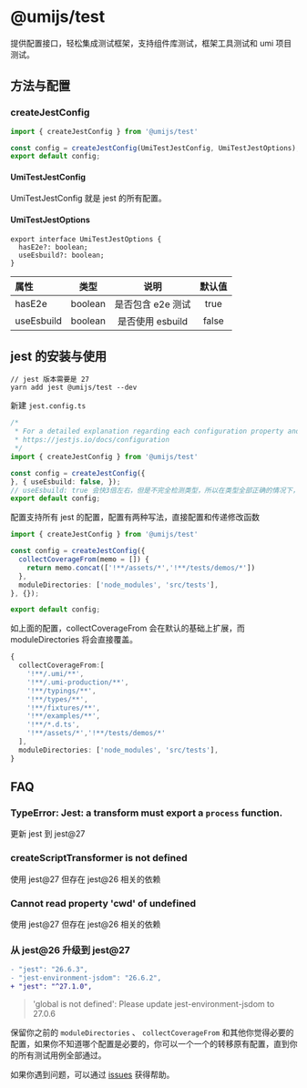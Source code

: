 # @umijs/test

提供配置接口，轻松集成测试框架，支持组件库测试，框架工具测试和 umi 项目测试。

## 方法与配置

### createJestConfig

```ts
import { createJestConfig } from '@umijs/test'

const config = createJestConfig(UmiTestJestConfig, UmiTestJestOptions);
export default config;
```
#### UmiTestJestConfig

UmiTestJestConfig 就是 jest 的所有配置。

#### UmiTestJestOptions

```
export interface UmiTestJestOptions {
  hasE2e?: boolean;
  useEsbuild?: boolean;
}
```
| 属性 | 类型 | 说明 | 默认值 |
|  :-  | :-:  | :-:  | :-:  |
| hasE2e | boolean | 是否包含 e2e 测试 | true |
| useEsbuild | boolean | 是否使用 esbuild | false |

## jest 的安装与使用

```base
// jest 版本需要是 27
yarn add jest @umijs/test --dev
```

新建 `jest.config.ts` 

```ts
/*
 * For a detailed explanation regarding each configuration property and type check, visit:
 * https://jestjs.io/docs/configuration
 */
import { createJestConfig } from '@umijs/test'

const config = createJestConfig({
}, { useEsbuild: false, });
// useEsbuild: true 会快3倍左右，但是不完全检测类型，所以在类型全部正确的情况下，可默认开启
export default config;
```

配置支持所有 jest 的配置，配置有两种写法，直接配置和传递修改函数

```ts
import { createJestConfig } from '@umijs/test'

const config = createJestConfig({
  collectCoverageFrom(memo = []) {
    return memo.concat(['!**/assets/*','!**/tests/demos/*'])
  },
  moduleDirectories: ['node_modules', 'src/tests'],
}, {});

export default config;
```

如上面的配置，collectCoverageFrom 会在默认的基础上扩展，而 moduleDirectories 将会直接覆盖。

```ts
{
  collectCoverageFrom:[
    '!**/.umi/**',
    '!**/.umi-production/**',
    '!**/typings/**',
    '!**/types/**',
    '!**/fixtures/**',
    '!**/examples/**',
    '!**/*.d.ts',
    '!**/assets/*','!**/tests/demos/*'
  ],
  moduleDirectories: ['node_modules', 'src/tests'],
}
```

## FAQ

### TypeError: Jest: a transform must export a `process` function.

更新 jest 到 jest@27

### createScriptTransformer is not defined

使用 jest@27 但存在 jest@26 相关的依赖

### Cannot read property 'cwd' of undefined

使用 jest@27 但存在 jest@26 相关的依赖
### 从 jest@26 升级到 jest@27

```diff
- "jest": "26.6.3",
- "jest-environment-jsdom": "26.6.2",
+ "jest": "^27.1.0",
```

> 'global is not defined': Please update jest-environment-jsdom to 27.0.6

保留你之前的 `moduleDirectories` 、 `collectCoverageFrom` 和其他你觉得必要的配置，如果你不知道哪个配置是必要的，你可以一个一个的转移原有配置，直到你的所有测试用例全部通过。

如果你遇到问题，可以通过 [issues](https://github.com/umijs/umi/issues) 获得帮助。